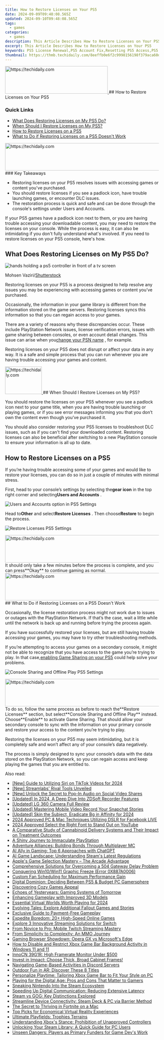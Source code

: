 ```yaml
---
title: How to Restore Licenses on Your PS5
date: 2024-09-09T09:48:08.565Z
updated: 2024-09-10T09:48:08.565Z
tags:
  - games
categories:
  - games
description: This Article Describes How to Restore Licenses on Your PS5
excerpt: This Article Describes How to Restore Licenses on Your PS5
keywords: PS5 License Renewal,PS5 Account Fix,Resetting PS5 Access,PS5 License Reinstatement,Restoring PS5 Licenses,Revive PS5 Purchases,Activate PS5 Titles
thumbnail: https://thmb.techidaily.com/8eeffb0e6f2c9998156198f379aca60dcf8cc0a8121a8e9ad6701616d8eaae16.jpg
---
```


<!-- affiliate ads begin -->
<a href="https://aligracehair.sjv.io/c/5597632/2115948/19272" target="_top" id="2115948">
  <img src="//a.impactradius-go.com/display-ad/19272-2115948" border="0" alt="https://techidaily.com" width="336" height="90"/>
</a>
<img height="0" width="0" src="https://aligracehair.sjv.io/i/5597632/2115948/19272" style="position:absolute;visibility:hidden;" border="0" />
<!-- affiliate ads end -->
## How to Restore Licenses on Your PS5

### Quick Links

* [What Does Restoring Licenses on My PS5 Do?](#what-does-restoring-licenses-on-my-ps5-do)
* [When Should I Restore Licenses on My PS5?](#when-should-i-restore-licenses-on-my-ps5)
* [How to Restore Licenses on a PS5](#how-to-restore-licenses-on-a-ps5)
* [What to Do if Restoring Licenses on a PS5 Doesn't Work](#what-to-do-if-restoring-licenses-on-a-ps5-doesn-39-t-work)

<!-- affiliate ads begin -->
<a href="https://appsumo.8odi.net/c/5597632/2130870/7443" target="_top" id="2130870">
  <img src="//a.impactradius-go.com/display-ad/7443-2130870" border="0" alt="https://techidaily.com" width="728" height="90"/>
</a>
<img height="0" width="0" src="https://appsumo.8odi.net/i/5597632/2130870/7443" style="position:absolute;visibility:hidden;" border="0" />
<!-- affiliate ads end -->
### Key Takeaways

* Restoring licenses on your PS5 resolves issues with accessing games or content you've purchased.
* You should restore licenses if you see a padlock icon, have trouble launching games, or encounter DLC issues.
* The restoration process is quick and safe and can be done through the console's settings under Users and Accounts.

 If your PS5 games have a padlock icon next to them, or you are having trouble accessing your downloadable content, you may need to restore the licenses on your console. While the process is easy, it can also be intimidating if you don't fully understand what's involved. If you need to restore licenses on your PS5 console, here's how.

## What Does Restoring Licenses on My PS5 Do?

![hands holding a ps5 controller in front of a tv screen](https://static1.makeuseofimages.com/wordpress/wp-content/uploads/2024/01/hands-holding-a-ps5-controller-in-front-of-a-tv-screen.jpg)

 Mohsen Vaziri/[Shutterstock](https://www.shutterstock.com/image-photo/toronto-canada-november-24-2020-person-1860839008)

 Restoring licenses on your PS5 is a process designed to help resolve any issues you may be experiencing with accessing games or content you’ve purchased.

 Occasionally, the information in your game library is different from the information stored on the game servers. Restoring licenses syncs this information so that you can regain access to your games.

 There are a variety of reasons why these discrepancies occur. These include PlayStation Network issues, license verification errors, issues with game sharing between consoles, or even account detail changes. This issue can arise when you[change your PSN name](https://www.makeuseof.com/tag/how-to-change-your-psn-name/) , for example.

 Restoring licenses on your PS5 does not disrupt or affect your data in any way. It is a safe and simple process that you can run whenever you are having trouble accessing your games and content.

<!-- affiliate ads begin -->
<a href="https://25home.pxf.io/c/5597632/2123466/16836" target="_top" id="2123466">
  <img src="//a.impactradius-go.com/display-ad/16836-2123466" border="0" alt="https://techidaily.com" width="120" height="90"/>
</a>
<img height="0" width="0" src="https://25home.pxf.io/i/5597632/2123466/16836" style="position:absolute;visibility:hidden;" border="0" />
<!-- affiliate ads end -->
## When Should I Restore Licenses on My PS5?

 You should restore the licenses on your PS5 whenever you see a padlock icon next to your game title, when you are having trouble launching or playing games, or if you see error messages informing you that you don’t own the content even though you’ve purchased it.

 You should also consider restoring your PS5 licenses to troubleshoot DLC issues, such as if you can't find your downloaded content. Restoring licenses can also be beneficial after switching to a new PlayStation console to ensure your information is all up to date.

## How to Restore Licenses on a PS5

 If you’re having trouble accessing some of your games and would like to restore your licenses, you can do so in just a couple of minutes with minimal stress.

 First, head to your console’s settings by selecting the**gear icon** in the top right corner and selecting**Users and Accounts** .

![Users and Accounts option in PS5 Settings](https://static1.makeuseofimages.com/wordpress/wp-content/uploads/2024/01/users-and-accounts-ps5-settngs.jpg)

 Head to**Other** and select**Restore Licenses** . Then choose**Restore** to begin the process.

![Restore Licenses PS5 Settings](https://static1.makeuseofimages.com/wordpress/wp-content/uploads/2024/01/restore-licenses-ps5-settings.jpg)

<!-- affiliate ads begin -->
<a href="https://unicoeye.pxf.io/c/5597632/2134230/18498" target="_top" id="2134230">
  <img src="//a.impactradius-go.com/display-ad/18498-2134230" border="0" alt="https://techidaily.com" width="728" height="90"/>
</a>
<img height="0" width="0" src="https://unicoeye.pxf.io/i/5597632/2134230/18498" style="position:absolute;visibility:hidden;" border="0" />
<!-- affiliate ads end -->
 It should only take a few minutes before the process is complete, and you can press**Okay** to continue gaming as normal.

<!-- affiliate ads begin -->
<a href="https://appsumo.8odi.net/c/5597632/2137394/7443" target="_top" id="2137394">
  <img src="//a.impactradius-go.com/display-ad/7443-2137394" border="0" alt="https://techidaily.com" width="600" height="90"/>
</a>
<img height="0" width="0" src="https://appsumo.8odi.net/i/5597632/2137394/7443" style="position:absolute;visibility:hidden;" border="0" />
<!-- affiliate ads end -->
## What to Do if Restoring Licenses on a PS5 Doesn't Work

 Occasionally, the license restoration process might not work due to issues or outages with the PlayStation Network. If that’s the case, wait a little while until the network is back up and running before trying the process again.

 If you have successfully restored your licenses, but are still having trouble accessing your games, you may have to try other troubleshooting methods.

 If you’re attempting to access your games on a secondary console, it might not be able to recognize that you have access to the game you’re trying to play. In that case,[enabling Game Sharing on your PS5](https://www.makeuseof.com/how-to-enable-game-sharing-playstation-5/) could help solve your problems.

![Console Sharing and Offline Play PS5 Settings](https://static1.makeuseofimages.com/wordpress/wp-content/uploads/2024/01/console-sharing-and-offline-play-ps5-settings.jpg)

<!-- affiliate ads begin -->
<a href="https://appsumo.8odi.net/c/5597632/2123734/7443" target="_top" id="2123734">
  <img src="//a.impactradius-go.com/display-ad/7443-2123734" border="0" alt="https://techidaily.com" width="728" height="90"/>
</a>
<img height="0" width="0" src="https://appsumo.8odi.net/i/5597632/2123734/7443" style="position:absolute;visibility:hidden;" border="0" />
<!-- affiliate ads end -->
 To do so, follow the same process as before to reach the**Restore Licenses** section, but select**Console Sharing and Offline Play** instead. Choose**Enable** to activate Game Sharing. That should allow your secondary console to sync with the information on your primary console and restore your access to the content you’re trying to play.

 Restoring the licenses on your PS5 may seem intimidating, but it is completely safe and won’t affect any of your console’s data negatively.

 The process is simply designed to sync your console’s data with the data stored on the PlayStation Network, so you can regain access and keep playing the games that you are entitled to.


<ins class="adsbygoogle"
     style="display:block"
     data-ad-format="autorelaxed"
     data-ad-client="ca-pub-7571918770474297"
     data-ad-slot="1223367746"></ins>



<ins class="adsbygoogle"
     style="display:block"
     data-ad-client="ca-pub-7571918770474297"
     data-ad-slot="8358498916"
     data-ad-format="auto"
     data-full-width-responsive="true"></ins>

<span class="atpl-alsoreadstyle">Also read:</span>
<div><ul>
<li><a href="https://tiktok-videos.techidaily.com/new-guide-to-utilizing-siri-on-tiktok-videos-for-2024/"><u>[New] Guide to Utilizing Siri on TikTok Videos for 2024</u></a></li>
<li><a href="https://desktop-recording.techidaily.com/new-streamlabs-rival-tools-unveiled/"><u>[New] Streamlabs' Rival Tools Unveiled</u></a></li>
<li><a href="https://facebook-videos.techidaily.com/new-unlock-the-secret-to-pop-in-audio-on-social-video-shares/"><u>[New] Unlock the Secret to Pop-In Audio on Social Video Shares</u></a></li>
<li><a href="https://screen-activity-recording.techidaily.com/updated-in-2024-a-deep-dive-into-zdsoft-recorder-features/"><u>[Updated] In 2024, A Deep Dive Into ZDSoft Recorder Features</u></a></li>
<li><a href="https://extra-lessons.techidaily.com/updated-lg-360-camera-full-review/"><u>[Updated] LG 360 Camera Full Review</u></a></li>
<li><a href="https://snapchat-videos.techidaily.com/updated-mastering-mobile-video-record-your-snapchat-stories/"><u>[Updated] Mastering Mobile Video Record Your Snapchat Stories</u></a></li>
<li><a href="https://fox-friendly.techidaily.com/updated-skin-the-subject-eradicate-bg-in-affinity-for-2024/"><u>[Updated] Skin the Subject, Eradicate Bg in Affinity for 2024</u></a></li>
<li><a href="https://facebook-clips.techidaily.com/2024-approved-pc-and-mac-techniques-utilizing-dslr-for-facebook-live/"><u>2024 Approved PC & Mac Techniques Utilizing DSLR for Facebook LIVE</u></a></li>
<li><a href="https://youtube-help.techidaily.com/2024-approved-select-the-right-font-to-stand-out-on-youtube/"><u>2024 Approved Select the Right Font to Stand Out on YouTube</u></a></li>
<li><a href="https://games-able.techidaily.com/a-comparative-study-of-cannabinoid-delivery-systems-and-their-impact-on-treatment-outcomes/"><u>A Comparative Study of Cannabinoid Delivery Systems and Their Impact on Treatment Outcomes</u></a></li>
<li><a href="https://games-able.techidaily.com/a-shiny-journey-to-immaculate-playstation/"><u>A Shiny Journey to Immaculate PlayStation</u></a></li>
<li><a href="https://games-able.techidaily.com/adventure-alliances-building-bonds-through-multiplayer-mc/"><u>Adventure Alliances: Building Bonds Through Multiplayer MC</u></a></li>
<li><a href="https://games-able.techidaily.com/ai-ally-in-gaming-top-6-approaches-with-chatgpt/"><u>AI Ally in Gaming: Top 6 Approaches with ChatGPT</u></a></li>
<li><a href="https://games-able.techidaily.com/ai-game-landscape-understanding-steams-latest-regulations/"><u>AI Game Landscape: Understanding Steam's Latest Regulations</u></a></li>
<li><a href="https://games-able.techidaily.com/apples-game-selection-mastery-the-arcade-advantage/"><u>Apple's Game Selection Mastery – The Arcade Advantage</u></a></li>
<li><a href="https://technical-tips.techidaily.com/comprehensive-solutions-for-overcoming-a-504-gateway-delay-problem/"><u>Comprehensive Solutions for Overcoming a 504 Gateway Delay Problem</u></a></li>
<li><a href="https://games-able.techidaily.com/conquering-win10win11-graphic-freeze-error-0x887a0006/"><u>Conquering Win10/Win11 Graphic Freeze (Error 0X887A0006)</u></a></li>
<li><a href="https://games-able.techidaily.com/custom-fan-scheduling-for-maximum-performance-gain/"><u>Custom Fan Scheduling for Maximum Performance Gain</u></a></li>
<li><a href="https://games-able.techidaily.com/digital-dominion-deciding-between-ps5-and-budget-pc-gamersphere/"><u>Digital Dominion: Deciding Between PS5 & Budget PC Gamersphere</u></a></li>
<li><a href="https://games-able.techidaily.com/discovering-cozy-games-appeal/"><u>Discovering Cozy Games Appeal</u></a></li>
<li><a href="https://games-able.techidaily.com/echoes-of-yesteryears-gaming-systems-of-tomorrow/"><u>Echoes of Yesteryears: Gaming Systems of Tomorrow</u></a></li>
<li><a href="https://games-able.techidaily.com/enhancing-gameplay-with-improved-3d-models/"><u>Enhancing Gameplay with Improved 3D Models</u></a></li>
<li><a href="https://video-capture.techidaily.com/essential-virtual-worlds-worth-playing-for-2024/"><u>Essential Virtual Worlds Worth Playing for 2024</u></a></li>
<li><a href="https://games-able.techidaily.com/evolving-tales-explore-additional-fallout-games-and-stories/"><u>Evolving Tales: Explore Additional Fallout Games and Stories</u></a></li>
<li><a href="https://games-able.techidaily.com/exclusive-guide-to-payment-free-gameplay/"><u>Exclusive Guide to Payment-Free Gameplay</u></a></li>
<li><a href="https://games-able.techidaily.com/expedite-boredom-20plus-high-speed-online-games/"><u>Expedite Boredom: 20+ High-Speed Online Games</u></a></li>
<li><a href="https://games-able.techidaily.com/explore-3-innovative-streaming-solutions-for-switch/"><u>Explore 3 Innovative Streaming Solutions for Switch</u></a></li>
<li><a href="https://games-able.techidaily.com/from-novice-to-pro-mobile-twitch-streaming-mastery/"><u>From Novice to Pro: Mobile Twitch Streaming Mastery</u></a></li>
<li><a href="https://games-able.techidaily.com/from-simplicity-to-complexity-an-mmo-journey/"><u>From Simplicity to Complexity: An MMO Journey</u></a></li>
<li><a href="https://games-able.techidaily.com/gaming-browser-showdown-opera-gx-vs-microsofts-edge/"><u>Gaming Browser Showdown: Opera GX vs Microsoft's Edge</u></a></li>
<li><a href="https://games-able.techidaily.com/how-to-disable-and-restrict-xbox-game-bar-background-activity-in-windows-11-and-11/"><u>How to Disable and Restrict Xbox Game Bar Background Activity in Windows 11 and 11</u></a></li>
<li><a href="https://games-able.techidaily.com/innocn-39g1r-high-framerate-monitor-under-500/"><u>InnoCN 39G1R: High Framerate Monitor Under $500</u></a></li>
<li><a href="https://games-able.techidaily.com/invest-in-impact-choose-thick-broad-cabinet-frames/"><u>Invest in Impact: Choose Thick, Broad Cabinet Frames!</u></a></li>
<li><a href="https://games-able.techidaily.com/navigating-game-based-activities-in-discord-servers/"><u>Navigating Game-Based Activities in Discord Servers</u></a></li>
<li><a href="https://games-able.techidaily.com/outdoor-fun-in-ar-discover-these-8-titles/"><u>Outdoor Fun in AR: Discover These 8 Titles</u></a></li>
<li><a href="https://games-able.techidaily.com/personalize-playtime-tailoring-xbox-game-bar-to-fit-your-style-on-pc/"><u>Personalize Playtime: Tailoring Xbox Game Bar to Fit Your Style on PC</u></a></li>
<li><a href="https://games-able.techidaily.com/playing-for-the-digital-age-pros-and-cons-that-matter-to-gamers/"><u>Playing for the Digital Age: Pros and Cons That Matter to Gamers</u></a></li>
<li><a href="https://games-able.techidaily.com/sneaking-nintendo-into-the-steam-ecosystem/"><u>Sneaking Nintendo Into the Steam Ecosystem</u></a></li>
<li><a href="https://games-able.techidaily.com/speeding-up-digital-communication-reducing-extensive-latency/"><u>Speeding Up Digital Communication: Reducing Extensive Latency</u></a></li>
<li><a href="https://games-able.techidaily.com/steam-vs-gog-key-distinctions-explored/"><u>Steam vs GOG: Key Distinctions Explored</u></a></li>
<li><a href="https://games-able.techidaily.com/streamline-device-connectivity-steam-deck-and-pc-via-barrier-method/"><u>Streamline Device Connectivity: Steam Deck & PC via Barrier Method</u></a></li>
<li><a href="https://games-able.techidaily.com/the-secret-to-thriving-in-fortnite-on-a-mac/"><u>The Secret to Thriving in Fortnite on a Mac</u></a></li>
<li><a href="https://games-able.techidaily.com/top-picks-for-economical-virtual-reality-experiences/"><u>Top Picks for Economical Virtual Reality Experiences</u></a></li>
<li><a href="https://games-able.techidaily.com/ultimate-playfields-trophies-terrains/"><u>Ultimate Playfields: Trophies Terrains</u></a></li>
<li><a href="https://games-able.techidaily.com/understanding-xboxs-stance-prohibition-of-unapproved-controllers/"><u>Understanding Xbox's Stance: Prohibition of Unapproved Controllers</u></a></li>
<li><a href="https://games-able.techidaily.com/unlocking-your-steam-library-a-quick-guide-for-pc-users/"><u>Unlocking Your Steam Library: A Quick Guide for PC Users</u></a></li>
<li><a href="https://games-able.techidaily.com/unseen-dangers-players-as-primary-funders-for-game-devs-work/"><u>Unseen Dangers: Players as Primary Funders for Game Dev's Work</u></a></li>
</ul></div>
